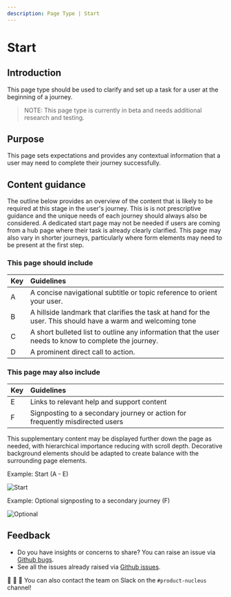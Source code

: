 ```yaml
---
description: Page Type | Start
---
```


# Start

## Introduction

This page type should be used to clarify and set up a task for a user at the beginning of a journey.

> NOTE: This page type is currently in beta and needs additional research and testing.

## Purpose

This page sets expectations and provides any contextual information that a user may need to complete their journey successfully. 

## Content guidance

The outline below provides an overview of the content that is likely to be required at this stage in the user's journey. This is is not prescriptive guidance and the unique needs of each journey should always also be considered. A dedicated start page may not be needed if users are coming from a hub page where their task is already clearly clarified. This page may also vary in shorter journeys, particularly where form elements may need to be present at the first step.

### This page should include

| Key | Guidelines |
| :--- | :--- |
| A | A concise navigational subtitle or topic reference to orient your user.|
| B | A hillside landmark that clarifies the task at hand for the user. This should have a warm and welcoming tone |
| C | A short bulleted list to outline any information that the user needs to know to complete the journey. |
| D | A prominent direct call to action. |

### This page may also include

| Key | Guidelines |
| :--- | :--- |
| E | Links to relevant help and support content |
| F | Signposting to a secondary journey or action for frequently misdirected users | 

This supplementary content may be displayed further down the page as needed, with hierarchical importance reducing with scroll depth. Decorative background elements should be adapted to create balance with the surrounding page elements.

Example: Start (A - E)

![Start](https://user-images.githubusercontent.com/3082819/83170682-d1d07300-a10c-11ea-9eee-02bd34307d81.png)

Example: Optional signposting to a secondary journey (F)

![Optional](https://user-images.githubusercontent.com/3082819/82550723-e930be80-9b56-11ea-8294-e4d1bdb5c09d.png)

## Feedback

* Do you have insights or concerns to share? You can raise an issue via [Github bugs](https://github.com/ConnectedHomes/nucleus/issues/new?assignees=&labels=Bug&template=a--bug-report.md&title=[bug]%20[page-type-start]).
* See all the issues already raised via [Github issues](https://github.com/connectedHomes/nucleus/issues?utf8=%E2%9C%93&q=is%3Aopen+is%3Aissue+label%3ABug+[page-type-start]).

💩 🎉 🦄 You can also contact the team on Slack on the `#product-nucleus` channel!
